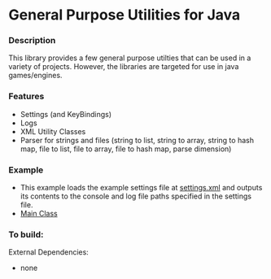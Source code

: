 General Purpose Utilities for Java
===

### Description

This library provides a few general purpose utilties that can be used in a variety of projects.  However, the libraries are targeted for use in java games/engines.

### Features

 - Settings (and KeyBindings)
 - Logs
 - XML Utility Classes
 - Parser for strings and files (string to list, string to array, string to hash map, file to list, file to array, file to hash map, parse dimension)

### Example

 - This example loads the example settings file at [settings.xml](https://github.com/pjdufour/tecolote/blob/master/tecolote/nova/tecolote/examples/settings.xml) and outputs its contents to the console and log file paths specified in the settings file.
 - [Main Class](https://github.com/pjdufour/tecolote/blob/master/tecolote/nova/tecolote/examples/Example.java)

### To build:

External Dependencies:

- none

